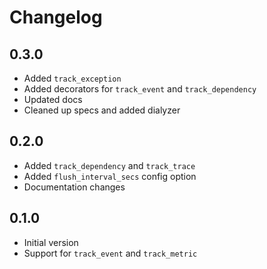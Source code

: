 # Changelog

## 0.3.0
- Added `track_exception`
- Added decorators for `track_event` and `track_dependency`
- Updated docs
- Cleaned up specs and added dialyzer

## 0.2.0
- Added `track_dependency` and `track_trace`
- Added `flush_interval_secs` config option
- Documentation changes

## 0.1.0
- Initial version
- Support for `track_event` and `track_metric`